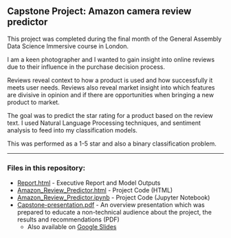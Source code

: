 ## Capstone Project: Amazon camera review predictor

This project was completed during the final month of the General Assembly Data Science Immersive course in London.

I am a keen photographer and I wanted to gain insight into online reviews due to their influence in the purchase decision process. 

Reviews reveal context to how a product is used and how successfully it meets user needs. Reviews also reveal market insight into which features are divisive in opinion and if there are opportunities when bringing a new product to market. 

The goal was to predict the star rating for a product based on the review text. I used Natural Language Processing techniques, and sentiment analysis to feed into my classification models.

This was performed as a 1-5 star and also a binary classification problem. 


- - - -

### Files in this repository:

* [Report.html](https://mayanpatel.github.io/Predicting-Camera-Reviews-Amazon/Report.html) - Executive Report and Model Outputs 
* [Amazon_Review_Predictor.html](https://mayanpatel.github.io/Predicting-Camera-Reviews-Amazon/Amazon_Review_Predictor.html) - Project Code (HTML)
* [Amazon_Review_Predictor.ipynb](Amazon_Review_Predictor.ipynb) - Project Code (Jupyter Notebook)
* [Capstone-presentation.pdf](https://mayanpatel.github.io/Predicting-Camera-Reviews-Amazon/docs/Capstone_presentation.pptx) - An overview presentation which was prepared to educate a non-technical audience about the project, the results and  recommendations (PDF)
  * Also available on [Google Slides](https://docs.google.com/presentation/d/')
 


